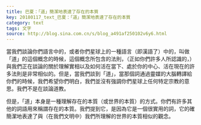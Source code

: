 ```yaml
---
title: 巴夏：「道」簡潔地表達了存在的本質
key: 20180117_text_巴夏：「道」簡潔地表達了存在的本質
category: text
tags: 文字
source: http://blog.sina.com.cn/s/blog_a491af250102v6y6.html
---
```


當我們談論你們語言中的，或者你們星球上的一種語言（即漢語了）中的，叫做「道」的這個概念的時候，這個概念所包含的法則，（正如你們許多人所認識的，）與我們正在談論的關於理解實相以及如何活在當下、處於你的中心、活在現在的許多法則是非常相似的。但是，當我們談到「道」，當那個詞通過靈媒的大腦轉譯給你們的時候，我們希望你們明白，我們並沒有強調你們星球上任何特定宗教的意思。我們不是在談論道教。

但是，「道」本身是一種理解存在的本質（或世界的本質）的方式。你們有許多其他的詞語用來稱謂存在的本質。我們提到它，是因為它是一個很實用的詞，它的確簡潔地表達了與（在我們文明中）我們所理解的世界的本質相似的觀念。
